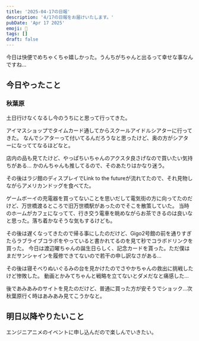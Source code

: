 ```yaml
---
title: '2025-04-17の日報'
description: '4/17の日報をお届けいたします。'
pubDate: 'Apr 17 2025'
emoji: 🦊
tags: []
draft: false
---
```


今日は快便でめちゃくちゃ嬉しかった。うんちがちゃんと出るって幸せな事なんですね...

## 今日やったこと

### 秋葉原

土日行けなくなるし今のうちにと思って行ってきた。

アイマスショップでタイムカード通してからスクールアイドルシアターに行ってきた。
なんでシアターって付いてるんだろうなと思ったけど、奥の方がシアターになっててなるほどなと。

店内の品も見てたけど、やっぱちいちゃんのアクスタ良さげなので買いたい気持ちがある...
かのんちゃんも推してるので、そのあたりはかなり迷う。

その後はラジ館のディスプレイでLink to the
futureが流れてたので、それ見物しながらアメリカンドッグを食べてた。

ゲームボーイの充電器を買ってないことを思いだして電気街の方に向ってたのだけど、万世橋渡るところで旧万世橋駅があったのでそこを散策していた。
当時のホームがカフェになってて、行き交う電車を眺めながらお茶できるのは良いなと思った。落ち着かなそうな気もするけども。

その後は遅くなってきたので帰る事にしたのだけど、Gigo2号館の前を通りすぎたらラブライブコラボをやっていると書かれてるのを見て秒でコラボドリンクを買った。
今日は渡辺曜ちゃんの誕生日らしく、記念カードを貰った。ただ僕はまだサンシャインを履修できてないので若干の申し訳なさがある...

その後は寝そべりぬいぐるみの台を見かけたのでさやかちゃんの救出に挑戦したけど惨敗した。
動画とかみてちゃんと戦略を立てないとダメだなと痛感した...

後であみあみのサイトを見たのだけど、普通に買った方が安そうでショック...次秋葉原行く時はあみあみ見てこうかなと。

## 明日以降やりたいこと

エンジニアニメのイベントに申し込んだので楽しんでいきたい。

